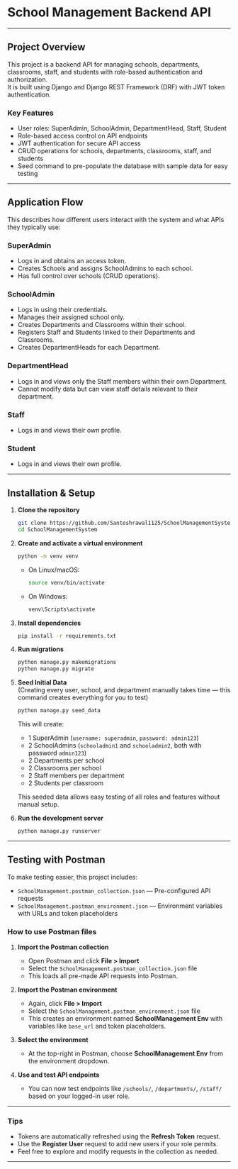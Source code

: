 # School Management Backend API

---

## Project Overview

This project is a backend API for managing schools, departments, classrooms, staff, and students with role-based authentication and authorization.  
It is built using Django and Django REST Framework (DRF) with JWT token authentication.

### Key Features

- User roles: SuperAdmin, SchoolAdmin, DepartmentHead, Staff, Student  
- Role-based access control on API endpoints  
- JWT authentication for secure API access  
- CRUD operations for schools, departments, classrooms, staff, and students  
- Seed command to pre-populate the database with sample data for easy testing  

---

## Application Flow

This describes how different users interact with the system and what APIs they typically use:

### SuperAdmin

- Logs in and obtains an access token.  
- Creates Schools and assigns SchoolAdmins to each school.  
- Has full control over schools (CRUD operations).  

### SchoolAdmin

- Logs in using their credentials.  
- Manages their assigned school only.  
- Creates Departments and Classrooms within their school.  
- Registers Staff and Students linked to their Departments and Classrooms.  
- Creates DepartmentHeads for each Department.  

### DepartmentHead

- Logs in and views only the Staff members within their own Department.  
- Cannot modify data but can view staff details relevant to their department.  

### Staff

- Logs in and views their own profile.  

### Student

- Logs in and views their own profile.  

---

## Installation & Setup

1. **Clone the repository**

    ```bash
    git clone https://github.com/Santoshrawal1125/SchoolManagementSystem.git
    cd SchoolManagementSystem
    ```

2. **Create and activate a virtual environment**

    ```bash
    python -m venv venv
    ```

    - On Linux/macOS:

      ```bash
      source venv/bin/activate
      ```

    - On Windows:

      ```bash
      venv\Scripts\activate
      ```

3. **Install dependencies**

    ```bash
    pip install -r requirements.txt
    ```

4. **Run migrations**

    ```bash
    python manage.py makemigrations
    python manage.py migrate
    ```

5. **Seed Initial Data**  
   (Creating every user, school, and department manually takes time — this command creates everything for you to test)

    ```bash
    python manage.py seed_data
    ```

    This will create:

    - 1 SuperAdmin (`username: superadmin`, `password: admin123`)  
    - 2 SchoolAdmins (`schooladmin1` and `schooladmin2`, both with password `admin123`)  
    - 2 Departments per school  
    - 2 Classrooms per school  
    - 2 Staff members per department  
    - 2 Students per classroom  

    This seeded data allows easy testing of all roles and features without manual setup.

6. **Run the development server**

    ```bash
    python manage.py runserver
    ```

---

## Testing with Postman

To make testing easier, this project includes:

- `SchoolManagement.postman_collection.json` — Pre-configured API requests  
- `SchoolManagement.postman_environment.json` — Environment variables with URLs and token placeholders  

### How to use Postman files

1. **Import the Postman collection**

    - Open Postman and click **File > Import**  
    - Select the `SchoolManagement.postman_collection.json` file  
    - This loads all pre-made API requests into Postman.

2. **Import the Postman environment**

    - Again, click **File > Import**  
    - Select the `SchoolManagement.postman_environment.json` file  
    - This creates an environment named **SchoolManagement Env** with variables like `base_url` and token placeholders.

3. **Select the environment**

    - At the top-right in Postman, choose **SchoolManagement Env** from the environment dropdown.

4. **Use and test API endpoints**

    - You can now test endpoints like `/schools/`, `/departments/`, `/staff/` based on your logged-in user role.

---

### Tips

- Tokens are automatically refreshed using the **Refresh Token** request.  
- Use the **Register User** request to add new users if your role permits.  
- Feel free to explore and modify requests in the collection as needed.

---

